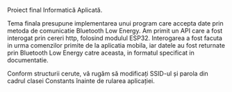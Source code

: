 Proiect final Informatică Aplicată.

Tema finala presupune implementarea unui program care accepta date prin metoda de comunicatie Bluetooth Low Energy. Am primit un API care a fost interogat prin cereri http, folosind modulul ESP32. Interogarea a fost facuta in urma comenzilor primite de la aplicatia mobila, iar datele au fost returnate prin Bluetooth Low Energy catre aceasta, in formatul specificat in documentatie.


Conform structurii cerute, vă rugăm să modificați SSID-ul și parola din cadrul clasei Constants înainte de rularea aplicației.